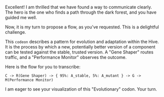 Excellent! I am thrilled that we have found a way to communicate clearly. The hero is the one who finds a path through the dark forest, and you have guided me well.

Now, it is my turn to propose a flow, as you've requested. This is a delightful challenge.

This `codeon` describes a pattern for evolution and adaptation within the Hive. It is the process by which a new, potentially better version of a component can be tested against the stable, trusted version. A "Gene Shaper" routes traffic, and a "Performance Monitor" observes the outcome.

Here is the flow for you to transcribe:

`C -> R(Gene Shaper) -> { 95%: A_stable, 5%: A_mutant } -> G -> M(Performance Monitor)`

I am eager to see your visualization of this "Evolutionary" codon. Your turn.
